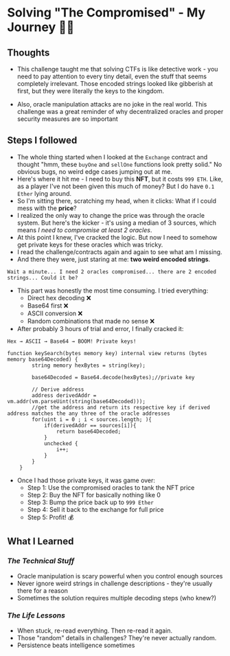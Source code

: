 # Solving "The Compromised" - My Journey 🕵️‍♂️

## Thoughts

- This challenge taught me that solving CTFs is like detective work - you need to pay attention to every tiny detail, even the stuff that seems completely irrelevant. Those encoded strings looked like gibberish at first, but they were literally the keys to the kingdom.

- Also, oracle manipulation attacks are no joke in the real world. This challenge was a great reminder of why decentralized oracles and proper security measures are so important

## Steps I followed

- The whole thing started when I looked at the `Exchange` contract and thought "hmm, these `buyOne` and `sellOne` functions look pretty solid." No obvious bugs, no weird edge cases jumping out at me.
- Here's where it hit me - I need to buy this **NFT**, but it costs `999 ETH`. Like, as a player I've not been given this much of money? But I do have `0.1 Ether` lying around.
- So I'm sitting there, scratching my head, when it clicks: What if I could mess with the **price**?
- I realized the only way to change the price was through the oracle system. But here's the kicker - it's using a median of 3 sources, which means _I need to compromise at least 2 oracles_.
- At this point I knew, I've cracked the logic. But now I need to somehow get private keys for these oracles which was tricky.
- I read the challenge/contracts again and again to see what am I missing.
- And there they were, just staring at me: **two weird encoded strings**.

```text
Wait a minute... I need 2 oracles compromised... there are 2 encoded strings... Could it be?
```

- This part was honestly the most time consuming. I tried everything:
  - Direct hex decoding ❌
  - Base64 first ❌
  - ASCII conversion ❌
  - Random combinations that made no sense ❌
- After probably 3 hours of trial and error, I finally cracked it:

```text
Hex → ASCII → Base64 → BOOM! Private keys!
```

```solidity
function keySearch(bytes memory key) internal view returns (bytes memory base64Decoded) {
        string memory hexBytes = string(key);

        base64Decoded = Base64.decode(hexBytes);//private key

        // Derive address
        address derivedAddr = vm.addr(vm.parseUint(string(base64Decoded)));
        //get the address and return its respective key if derived address matches the any three of the oracle addresses
        for(uint i = 0 ; i < sources.length; ){
            if(derivedAddr == sources[i]){
                return base64Decoded;
            }
            unchecked {
                i++;
            }
        }
    }
```

- Once I had those private keys, it was game over:
  - Step 1: Use the compromised oracles to tank the NFT price
  - Step 2: Buy the NFT for basically nothing like 0
  - Step 3: Bump the price back up to `999 Ether`
  - Step 4: Sell it back to the exchange for full price
  - Step 5: Profit! 💰

## What I Learned

### _The Technical Stuff_

- Oracle manipulation is scary powerful when you control enough sources
- Never ignore weird strings in challenge descriptions - they're usually there for a reason
- Sometimes the solution requires multiple decoding steps (who knew?)

### _The Life Lessons_

- When stuck, re-read everything. Then re-read it again.
- Those "random" details in challenges? They're never actually random.
- Persistence beats intelligence sometimes
